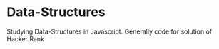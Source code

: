 # Data-Structures
Studying Data-Structures in Javascript.
Generally code for solution of Hacker Rank
